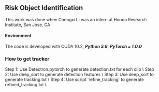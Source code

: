 ## Risk Object Identification

This work was done when Chengxi Li was an intern at Honda Research Institute, San Jose, CA

#### Environment
The code is developed with CUDA 10.2, ***Python 3.6***, ***PyTorch = 1.0.0***


### How to get tracker
Step 1: Use Detectron.pytorch to generate detection.txt for each clip \\
Step 2: Use deep_sort to generate detection features \\
Step 3: Use deep_sort to generate tracking.txt \\
Step 4: Use script 'refine_tracking' to generate refined_tracking.txt \\


